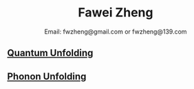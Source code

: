 # <center>Fawei Zheng</center>
 <center> Email: fwzheng@gmail.com or fwzheng@139.com</center>

## [Quantum Unfolding](https://github.com/fwzheng/test/master/test2.html)
## [Phonon Unfolding](/test.html)
